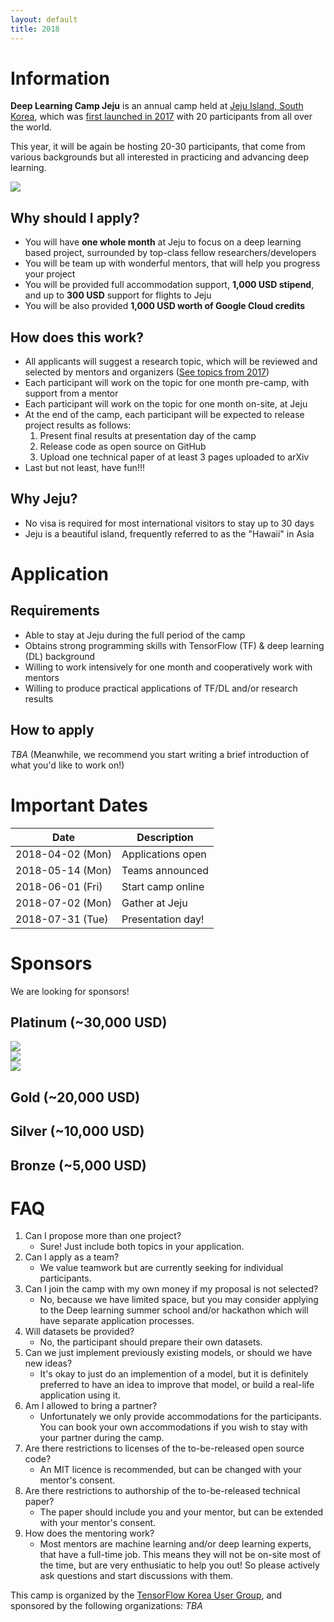 ```yaml
---
layout: default
title: 2018
---
```


# Information
**Deep Learning Camp Jeju**
is an annual camp held at [Jeju Island, South Korea](https://en.wikipedia.org/wiki/Jeju_Island),
which was [first launched in 2017](../2017/) with 20 participants from all over the world.

This year, it will be again be hosting 20-30 participants,
that come from various backgrounds but all interested in practicing and advancing deep learning.

<div class="text-center mb-5">
<img src="{{ '/assets/images/jeju.png' | absolute_url }}"/>
</div>

## Why should I apply?

- You will have **one whole month** at Jeju to focus on a deep learning based project, surrounded by top-class fellow researchers/developers
- You will be team up with wonderful mentors, that will help you progress your project
- You will be provided full accommodation support, **1,000 USD stipend**, and up to **300 USD** support for flights to Jeju
- You will be also provided **1,000 USD worth of Google Cloud credits**

## How does this work?

- All applicants will suggest a research topic, which will be reviewed and selected by mentors and organizers
    ([See topics from 2017](https://github.com/TensorFlowKR/mlcampjeju/blob/master/2017/github/04_FinalPresentation.md))
- Each participant will work on the topic for one month pre-camp, with support from a mentor
- Each participant will work on the topic for one month on-site, at Jeju
- At the end of the camp, each participant will be expected to release project results as follows:
    1. Present final results at presentation day of the camp
    1. Release code as open source on GitHub
    1. Upload one technical paper of at least 3 pages uploaded to arXiv
- Last but not least, have fun!!!

## Why Jeju?

- No visa is required for most international visitors to stay up to 30 days
- Jeju is a beautiful island, frequently referred to as the "Hawaii" in Asia


# Application

## Requirements

- Able to stay at Jeju during the full period of the camp
- Obtains strong programming skills with TensorFlow (TF) & deep learning (DL) background
- Willing to work intensively for one month and cooperatively work with mentors
- Willing to produce practical applications of TF/DL and/or research results

## How to apply

*TBA*
(Meanwhile, we recommend you start writing a brief introduction of what you'd like to work on!)


# Important Dates

| Date | Description |
| --- | --- |
| 2018-04-02 (Mon) | Applications open |
| 2018-05-14 (Mon) | Teams announced |
| 2018-06-01 (Fri) | Start camp online |
| 2018-07-02 (Mon) | Gather at Jeju |
| 2018-07-31 (Tue) | Presentation day! |


# Sponsors

<p class="display-4 text-center mb-5">We are looking for sponsors!</p>

## Platinum (~30,000 USD)

<div class="d-grid">
  <div class="text-center sponsor__container">
    <img class="sponsor" src="https://upload.wikimedia.org/wikipedia/commons/5/53/Google_%22G%22_Logo.svg" />
  </div>
  <div class="text-center sponsor__container">
    <img class="sponsor" src="{{ '/assets/images/sponsors/kakao_brain.png' | absolute_url }}" />
  </div>
  <div class="text-center sponsor__container">
    <img class="sponsor" src="http://www.netmarble.com/resources/img/ko/company/ci1.jpg" />
  </div>
</div>

## Gold (~20,000 USD)

## Silver (~10,000 USD)

## Bronze (~5,000 USD)

# FAQ

1. Can I propose more than one project?
    - Sure! Just include both topics in your application.
1. Can I apply as a team?
    - We value teamwork but are currently seeking for individual participants.
1. Can I join the camp with my own money if my proposal is not selected?
    - No, because we have limited space, but you may consider applying to the Deep learning summer school and/or hackathon which will have separate application processes.
1. Will datasets be provided?
    - No, the participant should prepare their own datasets.
1. Can we just implement previously existing models, or should we have new ideas?
    - It's okay to just do an implemention of a model, but it is definitely preferred to have an idea to improve that model, or build a real-life application using it.
1. Am I allowed to bring a partner?
    - Unfortunately we only provide accommodations for the participants. You can book your own accommodations if you wish to stay with your partner during the camp.
1. Are there restrictions to licenses of the to-be-released open source code?
    - An MIT licence is recommended, but can be changed with your mentor's consent.
1. Are there restrictions to authorship of the to-be-released technical paper?
    - The paper should include you and your mentor, but can be extended with your mentor's consent.
1. How does the mentoring work?
    - Most mentors are machine learning and/or deep learning experts, that have a full-time job. This means they will not be on-site most of the time, but are very enthusiatic to help you out! So please actively ask questions and start discussions with them.


<!-- footer -->
<footer class="site-footer">
<span class="site-footer-credits">
    This camp is organized by the
    <a href="https://www.facebook.com/groups/TensorFlowKR">TensorFlow Korea User Group</a>,
    and sponsored by the following organizations:
    <i>TBA</i>
</span>
</footer>
